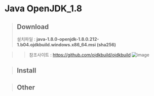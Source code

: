 # Java OpenJDK_1.8

> ## Download
> 설치파일 : __java-1.8.0-openjdk-1.8.0.212-1.b04.ojdkbuild.windows.x86_64.msi (sha256)__

>> 참조사이트 : https://github.com/ojdkbuild/ojdkbuild
>> ![image](https://user-images.githubusercontent.com/51815947/59498068-9e7edf00-8ecf-11e9-88d6-fcec3efe1bb9.png)





> ## Install

> ## Other
